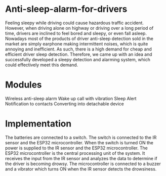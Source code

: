 # Anti-sleep-alarm-for-drivers
Feeling sleepy while driving could cause hazardous traffic accident. However, when driving alone on highway or driving over a long period of time, drivers are inclined to feel bored and sleepy, or even fall asleep. Nowadays most of the products of driver anti-sleep detection sold in the market are simply earphone making intermittent noises, which is quite annoying and inefficient. As such, there is a high demand for cheap and efficient driver sleep detection. Therefore, we came up with an idea and successfully developed a sleepy detection and alarming system, which could effectively meet this demand.
# Modules
Wireless anti-sleep alarm 
Wake up call with vibration 
Sleep Alert Notification to contacts 
Converting into detachable device
# Implementation
The batteries are connected to a switch. The switch is connected to the IR
sensor and the ESP32 microcontroller. When the switch is turned ON the power is supplied to the IR
sensor and the ESP32 microcontroller.
The ESP32 microcontroller is the central processing unit of the system. It receives the input from the
IR sensor and analyzes the data to determine if the driver is becoming drowsy. The microcontroller is
connected to a buzzer and a vibrator which turns ON when the IR sensor detects the drowsiness.
